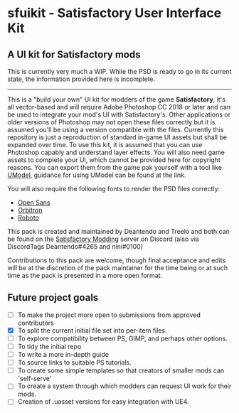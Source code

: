 
# sfuikit - Satisfactory User Interface Kit

## A UI kit for Satisfactory mods

This is currently very much a WIP. While the PSD is ready to go in its current state, the information provided here is incomplete.

------------

This is a "build your own" UI kit for modders of the game **Satisfactory**, it's all vector-based and will require Adobe Photoshop CC 2018 or later and can be used to integrate your mod's UI with Satisfactory's. Other applications or older versions of Photoshop may not open these files correctly but it is assumed you'll be using a version compatible with the files. Currently this repository is just a reproduction of standard in-game UI assets but shall be expanded over time. To use this kit, it is assumed that you can use Photoshop capably and understand layer effects. You will also need game assets to complete your UI, which cannot be provided here for copyright reasons. You can export them from the game pak yourself with a tool like [UModel](https://www.gildor.org/en/projects/umodel "UModel"), guidance for using UModel can be found at the link.

You will also require the following fonts to render the PSD files correctly:

- [Open Sans](https://fonts.google.com/specimen/Open+Sans)
- [Orbitron](https://www.fontsquirrel.com/fonts/orbitron "Orbitron")
- [Roboto](https://fonts.google.com/specimen/Roboto "Roboto")

This pack is created and maintained by Deantendo and Treelo and both can be found on the [Satisfactory Modding](https://discord.gg/xkVJ73E "Satisfactory Modding") server on Discord (also via DiscordTags Deantendo#4265 and nini#0100)

Contributions to this pack are welcome, though final acceptance and edits will be at the discretion of the pack maintainer for the time being or at such time as the pack is presented in a more open format.

## Future project goals

- [ ] To make the project more open to submissions from approved contributors
- [x] To split the current initial file set into per-item files.
- [ ] To explore compatibility between PS, GIMP, and perhaps other options.
- [ ] To tidy the initial repo
- [ ] To write a more in-depth guide
- [ ] To source links to suitable PS tutorials.
- [ ] To create some simple templates so that creators of smaller mods can 'self-serve'
- [ ] To create a system through which modders can request UI work for their mods.
- [ ] Creation of .uasset versions for easy integration with UE4.
